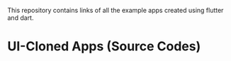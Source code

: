 This repository contains links of all the example apps created using flutter and dart.
<h1> UI-Cloned Apps (Source Codes)</h1>
